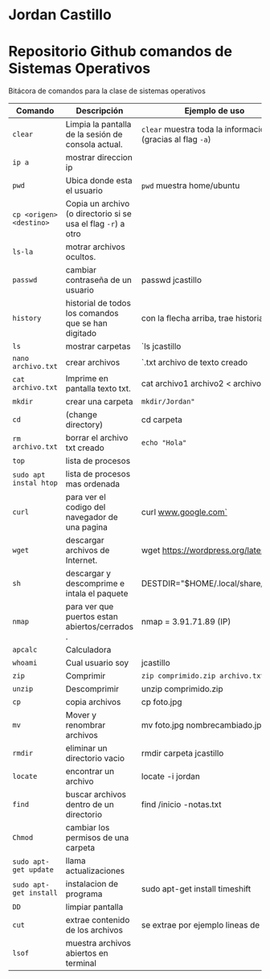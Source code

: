 # Jordan Castillo
# Repositorio Github comandos de Sistemas Operativos
Bitácora de comandos para la clase de sistemas operativos

| Comando | Descripción | Ejemplo de uso |
|--|--|--|
| `clear` | Limpia la pantalla de la sesión de consola actual. | `clear` muestra toda la información (gracias al flag `-a`)  
| `ip a` | mostrar direccion ip |  |
| `pwd` | Ubica donde esta el usuario | `pwd` muestra home/ubuntu|
| `cp <origen> <destino>` | Copia un archivo (o directorio si se usa el flag `-r`) a otro |  |
|`ls-la`| motrar archivos ocultos. |  |
|`passwd`| cambiar contraseña de un usuario | passwd jcastillo |
|`history`| historial de todos los comandos que se han digitado | con la flecha arriba, trae historial |
|`ls`| mostrar carpetas | `ls  jcastillo |
|`nano archivo.txt`| crear archivos | `.txt archivo de texto creado |
|`cat archivo.txt`| Imprime en pantalla texto txt. | cat archivo1 archivo2 < archivo3  |
|`mkdir`| crear una carpeta | `mkdir/Jordan"` |
|`cd`| (change directory) | cd carpeta  |
|`rm archivo.txt`| borrar el archivo txt creado | `echo "Hola"` |
|`top`| lista de procesos |  |
|`sudo apt instal htop`| lista de procesos mas ordenada |  |
|`curl`| para ver el codigo del navegador de una pagina | curl www.google.com` |
|`wget`| descargar archivos de Internet.  | wget https://wordpress.org/latest.zip |
|`sh`|  descargar y descomprime e intala el paquete | DESTDIR="$HOME/.local/share/icons" |
|`nmap`| para ver que puertos estan abiertos/cerrados . | nmap = 3.91.71.89 (IP) |
|`apcalc`|Calculadora |  |
|`whoami`|Cual usuario soy | jcastillo |
|`zip `| Comprimir | `zip comprimido.zip archivo.txt` |
|`unzip`| Descomprimir | unzip comprimido.zip |
|`cp`| copia archivos | cp foto.jpg  |
|`mv`| Mover y renombrar archivos | mv foto.jpg nombrecambiado.jpg |
|`rmdir`| eliminar un directorio vacio | rmdir carpeta jcastillo |
|`locate`| encontrar un archivo | locate -i jordan |
|`find`| buscar archivos dentro de un directorio | find /inicio -notas.txt|
|`Chmod`| cambiar los permisos de una carpeta |  |
|`sudo apt-get update`|llama actualizaciones |  |
|`sudo apt-get install`| instalacion de programa | sudo apt-get install timeshift |
|`DD`| limpiar pantalla |  |
|`cut`| extrae contenido de los archivos | se extrae por ejemplo lineas de texto |
|`lsof`| muestra archivos abiertos en terminal |  |
